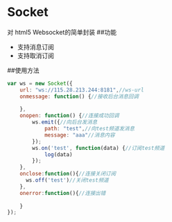 # Socket
对 html5 Websocket的简单封装
##功能
* 支持消息订阅
* 支持取消订阅

##使用方法
```js
var ws = new Socket({
	url: "ws://115.28.213.244:8181",//ws-url
	onmessage: function() {//接收后台消息回调
	
	},
	onopen: function() {//连接成功回调
		ws.emit({//向后台发消息
			path: "test",//向test频道发消息
			message: "aaa"//消息内容
		});
		ws.on('test', function(data) {//订阅test频道
			log(data)
		});
	},
	onclose:function(){//连接关闭订阅
	  ws.off('test')//关闭test频道
	},
	onerror:function(){//连接出错
	
	}
});
```
